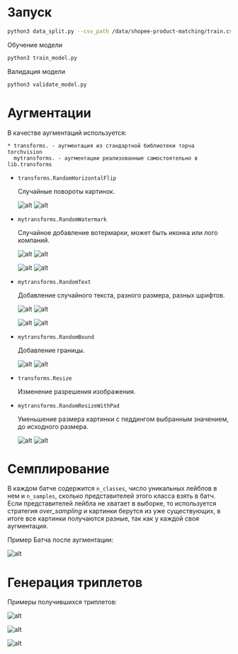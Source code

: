 # Запуск 
```bash
python3 data_split.py --csv_path /data/shopee-product-matching/train.csv
```
Обучение модели
```bash
python3 train_model.py
```

Валидация модели
```bash
python3 validate_model.py
```


# Аугментации
В качестве аугментаций используется:
```
* transforms. - аугментация из стандартной библиотеки торча torchvision
  mytransforms. - аугментации реализованные самостоятельно в lib.transforms
``` 

- `transforms.RandomHorizontalFlip`

  Случайные повороты картинок.
  
  ![alt](doc/randomflip_original.png)  ![alt](doc/randomflip_flipped.png)

- `mytransforms.RandomWatermark`

  Случайное добавление вотермарки, может быть иконка или лого компаний.
  
  ![alt](doc/randomwatermark_2.png)  ![alt](doc/randomwatermark_3.png)
  
  ![alt](doc/randomwatermark_5.png)  ![alt](doc/randomwatermark_4.png)

- `mytransforms.RandomText`

  Добавление случайного текста, разного размера, разных шрифтов.
  
  ![alt](doc/randomtext_1.png)  ![alt](doc/randomtext_3.png)
  
  ![alt](doc/randomtext_5.png)  ![alt](doc/randomtext_4.png)


- `mytransforms.RandomBound`

  Добавление границы.
  
  ![alt](doc/randombound_1.png)  ![alt](doc/randombound_2.png)
  

- `transforms.Resize`

  Изменение разрешения изображения.
 

- `mytransforms.RandomResizeWithPad`
   
  Уменьшение размера картинки с педдингом выбранным значением, до исходного размера.
  
  ![alt](doc/randomresizepad_1.png)  ![alt](doc/randomresizepad_2.png)
  

# Семплирование

В каждом батче содержится `n_classes`, число уникальных лейблов в нем и `n_samples`, сколько 
представителей этого класса взять в батч. Если представителей лейбла не хватает в выборке, то 
используется стратегия *over_sampling* и картинки берутся из уже существующих, в итоге 
все картинки получаются разные, так как у каждой своя аугментация.

Пример Батча после аугментации:

   ![alt](doc/randombatch.png)


# Генерация триплетов

Примеры получившихся триплетов:

   ![alt](doc/triplets_1.png)
    
   ![alt](doc/triplets_2.png)
    
   ![alt](doc/triplets_3.png)